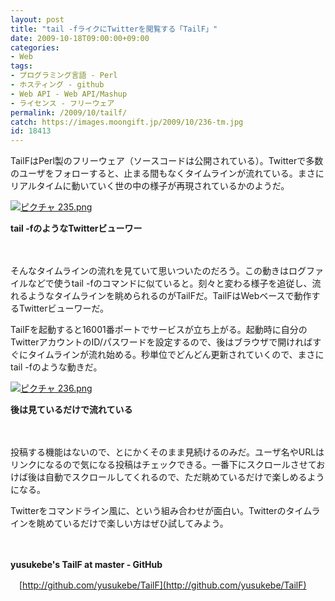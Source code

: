 ```yaml
---
layout: post
title: "tail -fライクにTwitterを閲覧する「TailF」"
date: 2009-10-18T09:00:00+09:00
categories:
- Web
tags: 
- プログラミング言語 - Perl
- ホスティング - github
- Web API - Web API/Mashup
- ライセンス - フリーウェア
permalink: /2009/10/tailf/
catch: https://images.moongift.jp/2009/10/236-tm.jpg
id: 18413
---
```

TailFはPerl製のフリーウェア（ソースコードは公開されている）。Twitterで多数のユーザをフォローすると、止まる間もなくタイムラインが流れている。まさにリアルタイムに動いていく世の中の様子が再現されているかのようだ。

  

[![ピクチャ 235.png](https://images.moongift.jp/2009/10/235-tm.jpg)](https://images.moongift.jp/2009/10/235.png)  
  
**tail -fのようなTwitterビューワー**

  

　

  

そんなタイムラインの流れを見ていて思いついたのだろう。この動きはログファイルなどで使うtail -fのコマンドに似ていると。刻々と変わる様子を追従し、流れるようなタイムラインを眺められるのがTailFだ。TailFはWebベースで動作するTwitterビューワーだ。

  
  
<!--more-->

TailFを起動すると16001番ポートでサービスが立ち上がる。起動時に自分のTwitterアカウントのID/パスワードを設定するので、後はブラウザで開ければすぐにタイムラインが流れ始める。秒単位でどんどん更新されていくので、まさにtail -fのような動きだ。

  

[![ピクチャ 236.png](https://images.moongift.jp/2009/10/236-tm.jpg)](https://images.moongift.jp/2009/10/236.png)  
  
**後は見ているだけで流れている**

  

　

  

投稿する機能はないので、とにかくそのまま見続けるのみだ。ユーザ名やURLはリンクになるので気になる投稿はチェックできる。一番下にスクロールさせておけば後は自動でスクロールしてくれるので、ただ眺めているだけで楽しめるようになる。

  

Twitterをコマンドライン風に、という組み合わせが面白い。Twitterのタイムラインを眺めているだけで楽しい方はぜひ試してみよう。

  

　

  

**yusukebe's TailF at master - GitHub**  
  
　[http://github.com/yusukebe/TailF](http://github.com/yusukebe/TailF)

  

